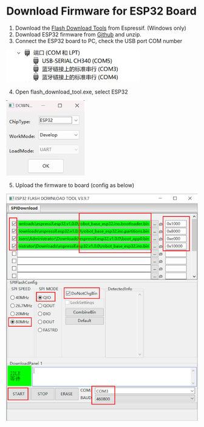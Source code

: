 # Download Firmware for ESP32 Board

1. Download the [Flash Download Tools](https://www.espressif.com/en/support/download/other-tools) from Espressif. (Windows only)
2. Download ESP32 firmware from [Github](https://github.com/ideamark/desk-emoji/releases) and unzip.
3. Connect the ESP32 board to PC, check the USB port COM number

![1731329767374](image/download_firmware_esp32/1731329767374.png)

4. Open flash_download_tool.exe, select ESP32

![1731329829146](image/download_firmware_esp32/1731329829146.png)

5. Upload the firmware to board (config as below)

![1731329869471](image/download_firmware_esp32/1731329869471.png)
